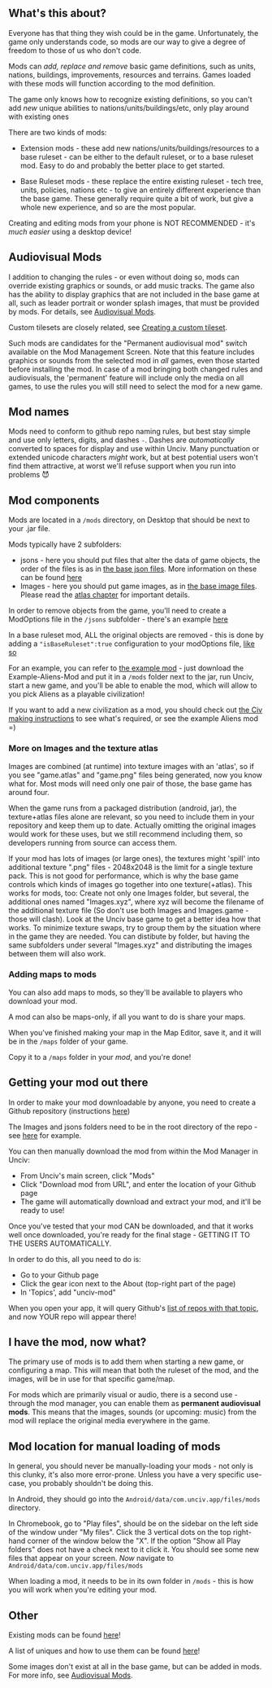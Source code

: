 ## What's this about?

Everyone has that thing they wish could be in the game.
Unfortunately, the game only understands code, so mods are our way to give a degree of freedom to those of us who don't code.

Mods can *add, replace and remove* basic game definitions, such as units, nations, buildings, improvements, resources and terrains.
Games loaded with these mods will function according to the mod definition.

The game only knows how to recognize existing definitions, so you can't add *new* unique abilities to nations/units/buildings/etc, only play around with existing ones

There are two kinds of mods:

- Extension mods - these add new nations/units/buildings/resources to a base ruleset - can be either to the default ruleset, or to a base ruleset mod. Easy to do and probably the better place to get started.

- Base Ruleset mods - these replace the entire existing ruleset - tech tree, units, policies, nations etc - to give an entirely different experience than the base game. These generally require quite a bit of work, but give a whole new experience, and so are the most popular.

Creating and editing mods from your phone is NOT RECOMMENDED - it's *much easier* using a desktop device!


## Audiovisual Mods

I addition to changing the rules - or even without doing so, mods can override existing graphics or sounds, or add music tracks. The game also has the ability to display graphics that are not included in the base game at all, such as leader portrait or wonder splash images, that must be provided by mods. For details, see [Audiovisual Mods](Audiovisual-Mods.md).

Custom tilesets are closely related, see [Creating a custom tileset](Creating-a-custom-tileset.md).

Such mods are candidates for the "Permanent audiovisual mod" switch available on the Mod Management Screen. Note that this feature includes graphics or sounds from the selected mod in _all_ games, even those started before installing the mod. In case of a mod bringing both changed rules and audiovisuals, the 'permanent' feature will include only the media on all games, to use the rules you will still need to select the mod for a new game.


## Mod names
Mods need to conform to github repo naming rules, but best stay simple and use only letters, digits, and dashes `-`. Dashes are _automatically_ converted to spaces for display and use within Unciv. Many punctuation or extended unicode characters _might_ work, but at best potential users won't find them attractive, at worst we'll refuse support when you run into problems :smiling_imp: 


## Mod components

Mods are located in a `/mods` directory, on Desktop that should be next to your .jar file.

Mods typically have 2 subfolders:
- jsons - here you should put files that alter the data of game objects, the order of the files is as in [the base json files](/jsons). More information on these can be found [here](JSON-files-for-mods.md)
- Images - here you should put game images, as in [the base image files](/Images). Please read the [atlas chapter](#more-on-images-and-the-texture-atlas) for important details.

In order to remove objects from the game, you'll need to create a ModOptions file in the `/jsons` subfolder - there's an example [here](https://github.com/yairm210/Unciv-mod-example/blob/master/Removing%20Things/jsons/ModOptions.json)

In a base ruleset mod, ALL the original objects are removed - this is done by adding a `"isBaseRuleset":true` configuration to your modOptions file, [like so](https://github.com/k4zoo/Civilization-6-Mod/blob/master/jsons/ModOptions.json)

For an example, you can refer to [the example mod](https://github.com/yairm210/Unciv-mod-example) - just download the Example-Aliens-Mod and put it in a `/mods` folder next to the jar, run Unciv, start a new game, and you'll be able to enable the mod, which will allow to you pick Aliens as a playable civilization!

If you want to add a new civilization as a mod, you should check out [the Civ making instructions](Making-a-new-Civilization.md) to see what's required, or see the example Aliens mod =)

### More on Images and the texture atlas
Images are combined (at runtime) into texture images with an 'atlas', so if you see "game.atlas" and "game.png" files being generated, now you know what for. Most mods will need only one pair of those, the base game has around four.

When the game runs from a packaged distribution (android, jar), the texture+atlas files alone are relevant, so you need to include them in your repository and keep them up to date. Actually omitting the original images would work for these uses, but we still recommend including them, so developers running from source can access them.

If your mod has lots of images (or large ones), the textures might 'spill' into additional texture ".png" files - 2048x2048 is the limit for a single texture pack. This is not good for performance, which is why the base game controls which kinds of images go together into one texture(+atlas). This works for mods, too: Create not only one Images folder, but several, the additional ones named "Images.xyz", where xyz will become the filename of the additional texture file (So don't use both Images and Images.game - those will clash). Look at the Unciv base game to get a better idea how that works. To minimize texture swaps, try to group them by the situation where in the game they are needed. You can distibute by folder, but having the same subfolders under several "Images.xyz" and distributing the images between them will also work.

### Adding maps to mods

You can also add maps to mods, so they'll be available to players who download your mod.

A mod can also be maps-only, if all you want to do is share your maps.

When you've finished making your map in the Map Editor, save it, and it will be in the `/maps` folder of your game.

Copy it to a `/maps` folder in your *mod*, and you're done!

## Getting your mod out there

In order to make your mod downloadable by anyone, you need to create a Github repository (instructions [here](https://docs.github.com/en/github/getting-started-with-github/create-a-repo))

The Images and jsons folders need to be in the root directory of the repo - see [here](https://github.com/yairm210/Unciv-IV-mod) for example.

You can then manually download the mod from within the Mod Manager in Unciv:

- From Unciv's main screen, click "Mods"
- Click "Download mod from URL", and enter the location of your Github page
- The game will automatically download and extract your mod, and it'll be ready to use!

Once you've tested that your mod CAN be downloaded, and that it works well once downloaded, you're ready for the final stage - GETTING IT TO THE USERS AUTOMATICALLY.

In order to do this, all you need to do is:

- Go to your Github page
- Click the gear icon next to the About (top-right part of the page)
- In 'Topics', add "unciv-mod"

When you open your app, it will query Github's [list of repos with that topic](https://github.com/topics/unciv-mod), and now YOUR repo will appear there!

## I have the mod, now what?

The primary use of mods is to add them when starting a new game, or configuring a map. This will mean that both the ruleset of the mod, and the images, will be in use for that specific game/map.

For mods which are primarily visual or audio, there is a second use - through the mod manager, you can enable them as **permanent audiovisual mods**. This means that the images, sounds (or upcoming: music) from the mod will replace the original media everywhere in the game.

## Mod location for manual loading of mods

In general, you should never be manually-loading your mods - not only is this clunky, it's also more error-prone. Unless you have a very specific use-case, you probably shouldn't be doing this.

In Android, they should go into the `Android/data/com.unciv.app/files/mods` directory.

In Chromebook, go to "Play files", should be on the sidebar on the left side of the window under "My files".
Click the 3 vertical dots on the top right-hand corner of the window below the "X".
If the option "Show all Play folders" does not have a check next to it click it. You should see some new files that appear on your screen.
*Now* navigate to `Android/data/com.unciv.app/files/mods`

When loading a mod, it needs to be in its own folder in `/mods` - this is how you will work when you're editing your mod.

## Other

Existing mods can be found [here](https://github.com/topics/unciv-mod)!

A list of uniques and how to use them can be found [here](Unique-parameter-types.md)!

Some images don't exist at all in the base game, but can be added in mods. For more info, see [Audiovisual Mods](Audiovisual-Mods.md).
